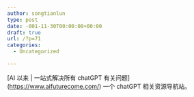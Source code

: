 ```yaml
---
author: songtianlun
type: post
date: -001-11-30T00:00:00+00:00
draft: true
url: /?p=71
categories:
  - Uncategorized

---
```

\[AI 以来 | 一站式解决所有 chatGPT 有关问题\](https://www.aifuturecome.com/) 一个 chatGPT 相关资源导航站。